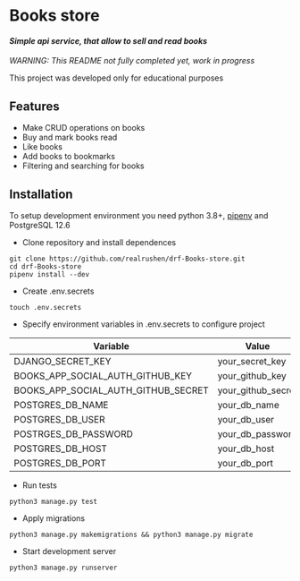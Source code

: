 # Books store
#### _Simple api service, that allow to sell and read books_

_*WARNING:* This README not fully completed yet, work in progress_

This project was developed only for educational purposes 

## Features

- Make CRUD operations on books
- Buy and mark books read
- Like books
- Add books to bookmarks
- Filtering and searching for books

## Installation

To setup development environment you need python 3.8+, [pipenv](https://pipenv.pypa.io/en/latest/) and PostgreSQL 12.6 

- Clone repository and install dependences
```shell script
git clone https://github.com/realrushen/drf-Books-store.git
cd drf-Books-store
pipenv install --dev
```
- Create .env.secrets
```shell script
touch .env.secrets 
```
- Specify environment variables in .env.secrets to configure project

| Variable | Value |
| --- | --- |
|DJANGO_SECRET_KEY|your_secret_key|
|BOOKS_APP_SOCIAL_AUTH_GITHUB_KEY|your_github_key|
|BOOKS_APP_SOCIAL_AUTH_GITHUB_SECRET|your_github_secret|
|POSTGRES_DB_NAME|your_db_name|
|POSTGRES_DB_USER|your_db_user|
|POSTRGES_DB_PASSWORD|your_db_password|
|POSTGRES_DB_HOST|your_db_host|
|POSTGRES_DB_PORT|your_db_port|

- Run tests
```shell script
python3 manage.py test
```
- Apply migrations
```shell script
python3 manage.py makemigrations && python3 manage.py migrate 
```

- Start development server
```shell script
python3 manage.py runserver
```